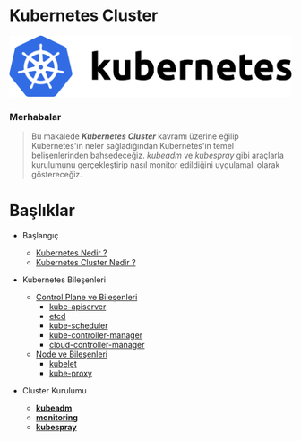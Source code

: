 # Kubernetes Cluster

![image](https://github.com/hae-shin/kubernetes-cluster/blob/main/kubernetes.png)

### Merhabalar

> Bu makalede ***Kubernetes Cluster*** kavramı üzerine eğilip Kubernetes'in neler sağladığından Kubernetes'in temel belişenlerinden bahsedeceğiz. *kubeadm* ve *kubespray* gibi araçlarla kurulumunu gerçekleştirip nasıl monitor edildiğini uygulamalı olarak göstereceğiz. 

# Başlıklar

<!-- docs/_sidebar.md -->

* Başlangıç
    * [Kubernetes Nedir ?](./dökümanlar/kubernetes-nedir.md)
    * [Kubernetes Cluster Nedir ?](./dökümanlar/kubernetes-cluster-nedir.md)

* Kubernetes Bileşenleri
    * [Control Plane ve Bileşenleri](./dökümanlar/control-plane.md)
        * [kube-apiserver](./dökümanlar/kube-apiserver.md)
        * [etcd](./dökümanlar/etcd.md)
        * [kube-scheduler](./dökümanlar/kube-scheduler.md)
        * [kube-controller-manager](./dökümanlar/kube-controller-manager.md)
        * [cloud-controller-manager](./dökümanlar/cloud-controller-manager.md)
    * [Node ve Bileşenleri](./dökümanlar/worker-node.md)
        * [kubelet](./dökümanlar/kubelet.md)
        * [kube-proxy](./dökümanlar/kube-proxy.md)
* Cluster Kurulumu
    * [**kubeadm**](./kubeadm/kubeadm.md)
    * [**monitoring**](./kubeadm/monitoring.md)
    * [**kubespray**](./kubespray/kubespray.md)
